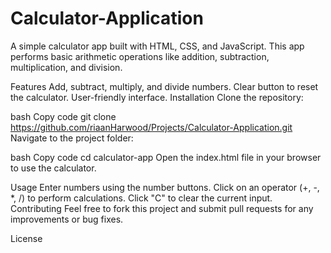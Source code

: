 # Calculator-Application
A simple calculator app built with HTML, CSS, and JavaScript. This app performs basic arithmetic operations like addition, subtraction, multiplication, and division.

Features
Add, subtract, multiply, and divide numbers.
Clear button to reset the calculator.
User-friendly interface.
Installation
Clone the repository:

bash
Copy code
git clone https://github.com/riaanHarwood/Projects/Calculator-Application.git
Navigate to the project folder:

bash
Copy code
cd calculator-app
Open the index.html file in your browser to use the calculator.

Usage
Enter numbers using the number buttons.
Click on an operator (+, -, *, /) to perform calculations.
Click "C" to clear the current input.
Contributing
Feel free to fork this project and submit pull requests for any improvements or bug fixes.

License

